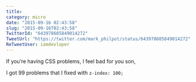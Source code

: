 ```yaml
---
title: 
category: micro
date: "2015-09-16 02:43:58"
slug: "2015-09-16T02:43:58"
TwitterId: "643978605849014272"
TweetUrl: "https://twitter.com/mark_philpot/status/643978605849014272"
ReTweetUser: iamdevloper
---
```


<i class="fa fa-retweet" aria-hidden="true"></i> If you’re having CSS problems,
I feel bad for you son,

I got 99 problems that I fixed with `z-index: 100;`
